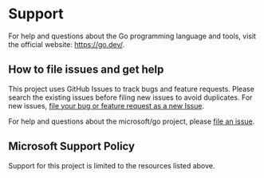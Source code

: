 # Support

For help and questions about the Go programming language and tools, visit the official website: <https://go.dev/>.

## How to file issues and get help

This project uses GitHub Issues to track bugs and feature requests. Please search the existing
issues before filing new issues to avoid duplicates. For new issues, [file your bug or
feature request as a new Issue][file].

For help and questions about the microsoft/go project, please [file an issue][file].

## Microsoft Support Policy

Support for this project is limited to the resources listed above.

[file]: https://github.com/microsoft/go/issues/new/choose

